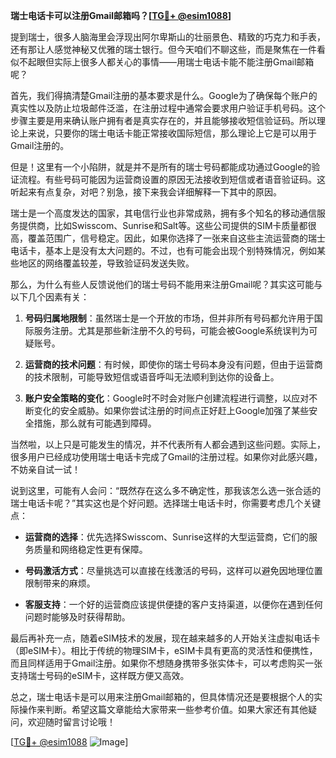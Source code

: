 **瑞士电话卡可以注册Gmail邮箱吗？[[TG💪+ @esim1088](https://t.me/s/esim1088)]**

提到瑞士，很多人脑海里会浮现出阿尔卑斯山的壮丽景色、精致的巧克力和手表，还有那让人感觉神秘又优雅的瑞士银行。但今天咱们不聊这些，而是聚焦在一件看似不起眼但实际上很多人都关心的事情——用瑞士电话卡能不能注册Gmail邮箱呢？

首先，我们得搞清楚Gmail注册的基本要求是什么。Google为了确保每个账户的真实性以及防止垃圾邮件泛滥，在注册过程中通常会要求用户验证手机号码。这个步骤主要是用来确认账户拥有者是真实存在的，并且能够接收短信验证码。所以理论上来说，只要你的瑞士电话卡能正常接收国际短信，那么理论上它是可以用于Gmail注册的。

但是！这里有一个小陷阱，就是并不是所有的瑞士号码都能成功通过Google的验证流程。有些号码可能因为运营商设置的原因无法接收到短信或者语音验证码。这听起来有点复杂，对吧？别急，接下来我会详细解释一下其中的原因。

瑞士是一个高度发达的国家，其电信行业也非常成熟，拥有多个知名的移动通信服务提供商，比如Swisscom、Sunrise和Salt等。这些公司提供的SIM卡质量都很高，覆盖范围广，信号稳定。因此，如果你选择了一张来自这些主流运营商的瑞士电话卡，基本上是没有太大问题的。不过，也有可能会出现个别特殊情况，例如某些地区的网络覆盖较差，导致验证码发送失败。

那么，为什么有些人反馈说他们的瑞士号码不能用来注册Gmail呢？其实这可能与以下几个因素有关：

1. **号码归属地限制**：虽然瑞士是一个开放的市场，但并非所有号码都允许用于国际服务注册。尤其是那些新注册不久的号码，可能会被Google系统误判为可疑账号。
   
2. **运营商的技术问题**：有时候，即使你的瑞士号码本身没有问题，但由于运营商的技术限制，可能导致短信或语音呼叫无法顺利到达你的设备上。

3. **账户安全策略的变化**：Google时不时会对账户创建流程进行调整，以应对不断变化的安全威胁。如果你尝试注册的时间点正好赶上Google加强了某些安全措施，那么就有可能遇到障碍。

当然啦，以上只是可能发生的情况，并不代表所有人都会遇到这些问题。实际上，很多用户已经成功使用瑞士电话卡完成了Gmail的注册过程。如果你对此感兴趣，不妨亲自试一试！

说到这里，可能有人会问：“既然存在这么多不确定性，那我该怎么选一张合适的瑞士电话卡呢？”其实这也是个好问题。选择瑞士电话卡时，你需要考虑几个关键点：

- **运营商的选择**：优先选择Swisscom、Sunrise这样的大型运营商，它们的服务质量和网络稳定性更有保障。
  
- **号码激活方式**：尽量挑选可以直接在线激活的号码，这样可以避免因地理位置限制带来的麻烦。

- **客服支持**：一个好的运营商应该提供便捷的客户支持渠道，以便你在遇到任何问题时能够及时获得帮助。

最后再补充一点，随着eSIM技术的发展，现在越来越多的人开始关注虚拟电话卡（即eSIM卡）。相比于传统的物理SIM卡，eSIM卡具有更高的灵活性和便携性，而且同样适用于Gmail注册。如果你不想随身携带多张实体卡，可以考虑购买一张支持瑞士号码的eSIM卡，这样既方便又高效。

总之，瑞士电话卡是可以用来注册Gmail邮箱的，但具体情况还是要根据个人的实际操作来判断。希望这篇文章能给大家带来一些参考价值。如果大家还有其他疑问，欢迎随时留言讨论哦！

[[TG💪+ @esim1088](https://t.me/s/esim1088) ![Image](https://i.postimg.cc/4NQfJmqS/Snipaste-2025-05-13-00-14-12.png)]